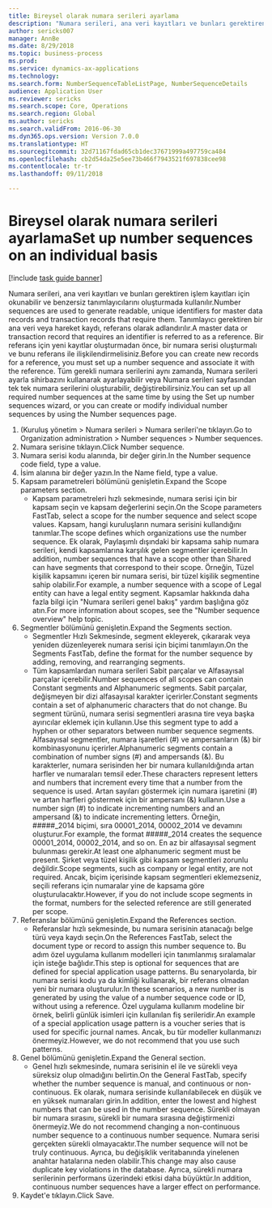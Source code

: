 ```yaml
--- 
title: Bireysel olarak numara serileri ayarlama
description: "Numara serileri, ana veri kayıtları ve bunları gerektiren işlem kayıtları için okunabilir ve benzersiz tanımlayıcılarını oluşturmada kullanılır."
author: sericks007
manager: AnnBe
ms.date: 8/29/2018
ms.topic: business-process
ms.prod: 
ms.service: dynamics-ax-applications
ms.technology: 
ms.search.form: NumberSequenceTableListPage, NumberSequenceDetails
audience: Application User
ms.reviewer: sericks
ms.search.scope: Core, Operations
ms.search.region: Global
ms.author: sericks
ms.search.validFrom: 2016-06-30
ms.dyn365.ops.version: Version 7.0.0
ms.translationtype: HT
ms.sourcegitcommit: 32d71167fdad65cb1dec37671999a497759ca484
ms.openlocfilehash: cb2d54da25e5ee73b466f7943521f697838cee98
ms.contentlocale: tr-tr
ms.lasthandoff: 09/11/2018

---
```

# <a name="set-up-number-sequences-on-an-individual-basis"></a><span data-ttu-id="e3f65-103">Bireysel olarak numara serileri ayarlama</span><span class="sxs-lookup"><span data-stu-id="e3f65-103">Set up number sequences on an individual basis</span></span>

[!include [task guide banner](../../includes/task-guide-banner.md)]

<span data-ttu-id="e3f65-104">Numara serileri, ana veri kayıtları ve bunları gerektiren işlem kayıtları için okunabilir ve benzersiz tanımlayıcılarını oluşturmada kullanılır.</span><span class="sxs-lookup"><span data-stu-id="e3f65-104">Number sequences are used to generate readable, unique identifiers for master data records and transaction records that require them.</span></span> <span data-ttu-id="e3f65-105">Tanımlayıcı gerektiren bir ana veri veya hareket kaydı, referans olarak adlandırılır.</span><span class="sxs-lookup"><span data-stu-id="e3f65-105">A master data or transaction record that requires an identifier is referred to as a reference.</span></span> <span data-ttu-id="e3f65-106">Bir referans için yeni kayıtlar oluşturmadan önce, bir numara serisi oluşturmalı ve bunu referans ile ilişkilendirmelisiniz.</span><span class="sxs-lookup"><span data-stu-id="e3f65-106">Before you can create new records for a reference, you must set up a number sequence and associate it with the reference.</span></span> <span data-ttu-id="e3f65-107">Tüm gerekli numara serilerini aynı zamanda, Numara serileri ayarla sihirbazını kullanarak ayarlayabilir veya Numara serileri sayfasından tek tek numara serilerini oluşturabilir, değiştirebilirsiniz.</span><span class="sxs-lookup"><span data-stu-id="e3f65-107">You can set up all required number sequences at the same time by using the Set up number sequences wizard, or you can create or modify individual number sequences by using the Number sequences page.</span></span>

1. <span data-ttu-id="e3f65-108">(Kuruluş yönetim > Numara serileri > Numara serileri'ne tıklayın.</span><span class="sxs-lookup"><span data-stu-id="e3f65-108">Go to Organization administration > Number sequences > Number sequences.</span></span>
2. <span data-ttu-id="e3f65-109">Numara serisine tıklayın.</span><span class="sxs-lookup"><span data-stu-id="e3f65-109">Click Number sequence.</span></span>
3. <span data-ttu-id="e3f65-110">Numara serisi kodu alanında, bir değer girin.</span><span class="sxs-lookup"><span data-stu-id="e3f65-110">In the Number sequence code field, type a value.</span></span>
4. <span data-ttu-id="e3f65-111">İsim alanına bir değer yazın.</span><span class="sxs-lookup"><span data-stu-id="e3f65-111">In the Name field, type a value.</span></span>
5. <span data-ttu-id="e3f65-112">Kapsam parametreleri bölümünü genişletin.</span><span class="sxs-lookup"><span data-stu-id="e3f65-112">Expand the Scope parameters section.</span></span>
    * <span data-ttu-id="e3f65-113">Kapsam parametreleri hızlı sekmesinde, numara serisi için bir kapsam seçin ve kapsam değerlerini seçin.</span><span class="sxs-lookup"><span data-stu-id="e3f65-113">On the Scope parameters FastTab, select a scope for the number sequence and select scope values.</span></span>     <span data-ttu-id="e3f65-114">Kapsam, hangi kuruluşların numara serisini kullandığını tanımlar.</span><span class="sxs-lookup"><span data-stu-id="e3f65-114">The scope defines which organizations use the number sequence.</span></span> <span data-ttu-id="e3f65-115">Ek olarak, Paylaşımlı dışındaki bir kapsama sahip numara serileri, kendi kapsamlarına karşılık gelen segmentler içerebilir.</span><span class="sxs-lookup"><span data-stu-id="e3f65-115">In addition, number sequences that have a scope other than Shared can have segments that correspond to their scope.</span></span> <span data-ttu-id="e3f65-116">Örneğin, Tüzel kişilik kapsamını içeren bir numara serisi, bir tüzel kişilik segmentine sahip olabilir.</span><span class="sxs-lookup"><span data-stu-id="e3f65-116">For example, a number sequence with a scope of Legal entity can have a legal entity segment.</span></span> <span data-ttu-id="e3f65-117">Kapsamlar hakkında daha fazla bilgi için "Numara serileri genel bakış" yardım başlığına göz atın.</span><span class="sxs-lookup"><span data-stu-id="e3f65-117">For more information about scopes, see the "Number sequence overview" help topic.</span></span>  
6. <span data-ttu-id="e3f65-118">Segmentler bölümünü genişletin.</span><span class="sxs-lookup"><span data-stu-id="e3f65-118">Expand the Segments section.</span></span>
    * <span data-ttu-id="e3f65-119">Segmentler Hızlı Sekmesinde, segment ekleyerek, çıkararak veya yeniden düzenleyerek numara serisi için biçimi tanımlayın.</span><span class="sxs-lookup"><span data-stu-id="e3f65-119">On the Segments FastTab, define the format for the number sequence by adding, removing, and rearranging segments.</span></span>  
    * <span data-ttu-id="e3f65-120">Tüm kapsamlardan numara serileri Sabit parçalar ve Alfasayısal parçalar içerebilir.</span><span class="sxs-lookup"><span data-stu-id="e3f65-120">Number sequences of all scopes can contain Constant segments and Alphanumeric segments.</span></span> <span data-ttu-id="e3f65-121">Sabit parçalar, değişmeyen bir dizi alfasayısal karakter içerirler.</span><span class="sxs-lookup"><span data-stu-id="e3f65-121">Constant segments contain a set of alphanumeric characters that do not change.</span></span> <span data-ttu-id="e3f65-122">Bu segment türünü, numara serisi segmentleri arasına tire veya başka ayırıcılar eklemek için kullanın.</span><span class="sxs-lookup"><span data-stu-id="e3f65-122">Use this segment type to add a hyphen or other separators between number sequence segments.</span></span> <span data-ttu-id="e3f65-123">Alfasayısal segmentler, numara işaretleri (#) ve ampersanların (&) bir kombinasyonunu içerirler.</span><span class="sxs-lookup"><span data-stu-id="e3f65-123">Alphanumeric segments contain a combination of number signs (#) and ampersands (&).</span></span> <span data-ttu-id="e3f65-124">Bu karakterler, numara serisinden her bir numara kullanıldığında artan harfler ve numaraları temsil eder.</span><span class="sxs-lookup"><span data-stu-id="e3f65-124">These characters represent letters and numbers that increment every time that a number from the sequence is used.</span></span> <span data-ttu-id="e3f65-125">Artan sayıları göstermek için numara işaretini (#) ve artan harfleri göstermek için bir ampersanı (&) kullanın.</span><span class="sxs-lookup"><span data-stu-id="e3f65-125">Use a number sign (#) to indicate incrementing numbers and an ampersand (&) to indicate incrementing letters.</span></span> <span data-ttu-id="e3f65-126">Örneğin, #####_2014 biçimi, sıra 00001_2014, 00002_2014 ve devamını oluşturur.</span><span class="sxs-lookup"><span data-stu-id="e3f65-126">For example, the format #####_2014 creates the sequence 00001_2014, 00002_2014, and so on.</span></span>     <span data-ttu-id="e3f65-127">En az bir alfasayısal segment bulunması gerekir.</span><span class="sxs-lookup"><span data-stu-id="e3f65-127">At least one alphanumeric segment must be present.</span></span> <span data-ttu-id="e3f65-128">Şirket veya tüzel kişilik gibi kapsam segmentleri zorunlu değildir.</span><span class="sxs-lookup"><span data-stu-id="e3f65-128">Scope segments, such as company or legal entity, are not required.</span></span> <span data-ttu-id="e3f65-129">Ancak, biçim içerisinde kapsam segmentleri eklemezseniz, seçili referans için numaralar yine de kapsama göre oluşturulacaktır.</span><span class="sxs-lookup"><span data-stu-id="e3f65-129">However, if you do not include scope segments in the format, numbers for the selected reference are still generated per scope.</span></span>  
7. <span data-ttu-id="e3f65-130">Referanslar bölümünü genişletin.</span><span class="sxs-lookup"><span data-stu-id="e3f65-130">Expand the References section.</span></span>
    * <span data-ttu-id="e3f65-131">Referanslar hızlı sekmesinde, bu numara serisinin atanacağı belge türü veya kaydı seçin.</span><span class="sxs-lookup"><span data-stu-id="e3f65-131">On the References FastTab, select the document type or record to assign this number sequence to.</span></span>     <span data-ttu-id="e3f65-132">Bu adım özel uygulama kullanım modelleri için tanımlanmış sıralamalar için isteğe bağlıdır.</span><span class="sxs-lookup"><span data-stu-id="e3f65-132">This step is optional for sequences that are defined for special application usage patterns.</span></span> <span data-ttu-id="e3f65-133">Bu senaryolarda, bir numara serisi kodu ya da kimliği kullanarak, bir referans olmadan yeni bir numara oluşturulur.</span><span class="sxs-lookup"><span data-stu-id="e3f65-133">In these scenarios, a new number is generated by using the value of a number sequence code or ID, without using a reference.</span></span> <span data-ttu-id="e3f65-134">Özel uygulama kullanım modeline bir örnek, belirli günlük isimleri için kullanılan fiş serileridir.</span><span class="sxs-lookup"><span data-stu-id="e3f65-134">An example of a special application usage pattern is a voucher series that is used for specific journal names.</span></span> <span data-ttu-id="e3f65-135">Ancak, bu tür modeller kullanmanızı önermeyiz.</span><span class="sxs-lookup"><span data-stu-id="e3f65-135">However, we do not recommend that you use such patterns.</span></span>  
8. <span data-ttu-id="e3f65-136">Genel bölümünü genişletin.</span><span class="sxs-lookup"><span data-stu-id="e3f65-136">Expand the General section.</span></span>
    * <span data-ttu-id="e3f65-137">Genel hızlı sekmesinde, numara serisinin el ile ve sürekli veya süreksiz olup olmadığını belirtin.</span><span class="sxs-lookup"><span data-stu-id="e3f65-137">On the General FastTab, specify whether the number sequence is manual, and continuous or non-continuous.</span></span> <span data-ttu-id="e3f65-138">Ek olarak, numara serisinde kullanılabilecek en düşük ve en yüksek numaraları girin.</span><span class="sxs-lookup"><span data-stu-id="e3f65-138">In addition, enter the lowest and highest numbers that can be used in the number sequence.</span></span>     <span data-ttu-id="e3f65-139">Sürekli olmayan bir numara sırasını, sürekli bir numara sırasına değiştirmenizi önermeyiz.</span><span class="sxs-lookup"><span data-stu-id="e3f65-139">We do not recommend changing a non-continuous number sequence to a continuous number sequence.</span></span> <span data-ttu-id="e3f65-140">Numara serisi gerçekten sürekli olmayacaktır.</span><span class="sxs-lookup"><span data-stu-id="e3f65-140">The number sequence will not be truly continuous.</span></span> <span data-ttu-id="e3f65-141">Ayrıca, bu değişiklik veritabanında yinelenen anahtar hatalarına neden olabilir.</span><span class="sxs-lookup"><span data-stu-id="e3f65-141">This change may also cause duplicate key violations in the database.</span></span> <span data-ttu-id="e3f65-142">Ayrıca, sürekli numara serilerinin performans üzerindeki etkisi daha büyüktür.</span><span class="sxs-lookup"><span data-stu-id="e3f65-142">In addition, continuous number sequences have a larger effect on performance.</span></span>   
9. <span data-ttu-id="e3f65-143">Kaydet'e tıklayın.</span><span class="sxs-lookup"><span data-stu-id="e3f65-143">Click Save.</span></span>


